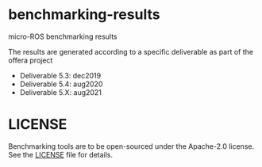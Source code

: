 # benchmarking-results
micro-ROS benchmarking results

The results are generated according to a specific deliverable as part of the offera project
 
 * Deliverable 5.3: dec2019
 * Deliverable 5.4: aug2020 
 * Deliverable 5.X: aug2021

# LICENSE

Benchmarking tools are to be open-sourced under the Apache-2.0 license. See the
[LICENSE](./LICENSE) file for details.
